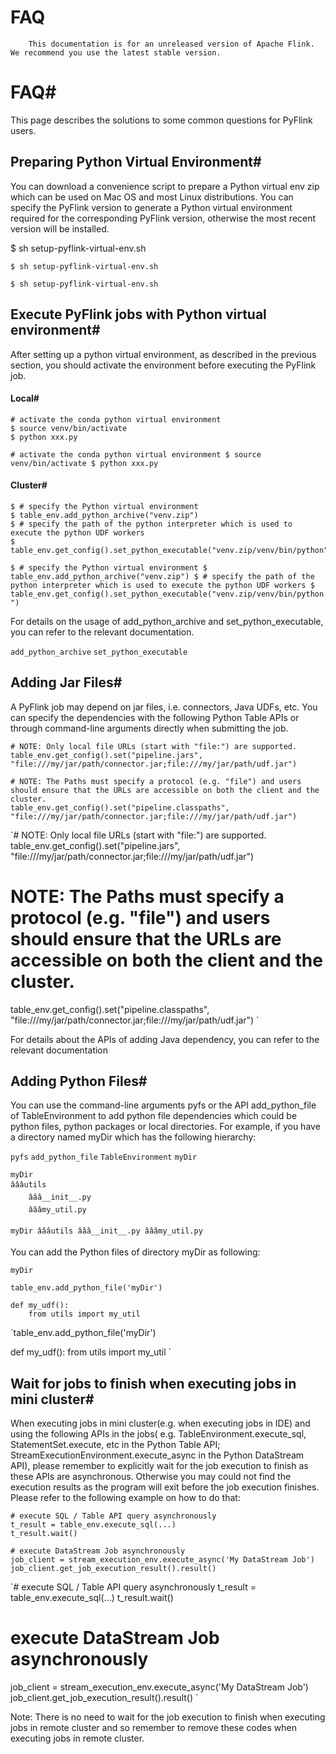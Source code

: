 # FAQ


> 
        This documentation is for an unreleased version of Apache Flink. We recommend you use the latest stable version.
    


# FAQ#


This page describes the solutions to some common questions for PyFlink users.


## Preparing Python Virtual Environment#


You can download a convenience script to prepare a Python virtual env zip which can be used on Mac OS and most Linux distributions.
You can specify the PyFlink version to generate a Python virtual environment required for the corresponding PyFlink version, otherwise the most recent version will be installed.



$ sh setup-pyflink-virtual-env.sh



```
$ sh setup-pyflink-virtual-env.sh

```

`$ sh setup-pyflink-virtual-env.sh
`

## Execute PyFlink jobs with Python virtual environment#


After setting up a python virtual environment, as described in the previous section, you should activate the environment before executing the PyFlink job.


#### Local#


```
# activate the conda python virtual environment
$ source venv/bin/activate
$ python xxx.py

```

`# activate the conda python virtual environment
$ source venv/bin/activate
$ python xxx.py
`

#### Cluster#


```
$ # specify the Python virtual environment
$ table_env.add_python_archive("venv.zip")
$ # specify the path of the python interpreter which is used to execute the python UDF workers
$ table_env.get_config().set_python_executable("venv.zip/venv/bin/python")

```

`$ # specify the Python virtual environment
$ table_env.add_python_archive("venv.zip")
$ # specify the path of the python interpreter which is used to execute the python UDF workers
$ table_env.get_config().set_python_executable("venv.zip/venv/bin/python")
`

For details on the usage of add_python_archive and set_python_executable, you can refer to the relevant documentation.

`add_python_archive`
`set_python_executable`

## Adding Jar Files#


A PyFlink job may depend on jar files, i.e. connectors, Java UDFs, etc.
You can specify the dependencies with the following Python Table APIs or through command-line arguments directly when submitting the job.


```
# NOTE: Only local file URLs (start with "file:") are supported.
table_env.get_config().set("pipeline.jars", "file:///my/jar/path/connector.jar;file:///my/jar/path/udf.jar")

# NOTE: The Paths must specify a protocol (e.g. "file") and users should ensure that the URLs are accessible on both the client and the cluster.
table_env.get_config().set("pipeline.classpaths", "file:///my/jar/path/connector.jar;file:///my/jar/path/udf.jar")

```

`# NOTE: Only local file URLs (start with "file:") are supported.
table_env.get_config().set("pipeline.jars", "file:///my/jar/path/connector.jar;file:///my/jar/path/udf.jar")

# NOTE: The Paths must specify a protocol (e.g. "file") and users should ensure that the URLs are accessible on both the client and the cluster.
table_env.get_config().set("pipeline.classpaths", "file:///my/jar/path/connector.jar;file:///my/jar/path/udf.jar")
`

For details about the APIs of adding Java dependency, you can refer to the relevant documentation


## Adding Python Files#


You can use the command-line arguments pyfs or the API add_python_file of TableEnvironment to add python file dependencies which could be python files, python packages or local directories.
For example, if you have a directory named myDir which has the following hierarchy:

`pyfs`
`add_python_file`
`TableEnvironment`
`myDir`

```
myDir
âââutils
    âââ__init__.py
    âââmy_util.py

```

`myDir
âââutils
    âââ__init__.py
    âââmy_util.py
`

You can add the Python files of directory myDir as following:

`myDir`

```
table_env.add_python_file('myDir')

def my_udf():
    from utils import my_util

```

`table_env.add_python_file('myDir')

def my_udf():
    from utils import my_util
`

## Wait for jobs to finish when executing jobs in mini cluster#


When executing jobs in mini cluster(e.g. when executing jobs in IDE) and using the following APIs in the jobs(
e.g. TableEnvironment.execute_sql, StatementSet.execute, etc in the Python Table API; StreamExecutionEnvironment.execute_async
in the Python DataStream API), please remember to explicitly wait for the job execution to finish as these APIs are asynchronous.
Otherwise you may could not find the execution results as the program will exit before the job execution finishes. Please refer
to the following example on how to do that:


```
# execute SQL / Table API query asynchronously
t_result = table_env.execute_sql(...)
t_result.wait()

# execute DataStream Job asynchronously
job_client = stream_execution_env.execute_async('My DataStream Job')
job_client.get_job_execution_result().result()

```

`# execute SQL / Table API query asynchronously
t_result = table_env.execute_sql(...)
t_result.wait()

# execute DataStream Job asynchronously
job_client = stream_execution_env.execute_async('My DataStream Job')
job_client.get_job_execution_result().result()
`

Note: There is no need to wait for the job execution to finish when executing jobs in remote cluster and so remember to remove these codes when executing jobs in remote cluster.
